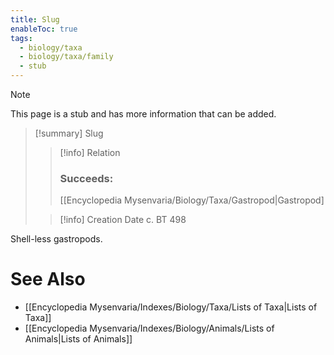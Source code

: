 ```yaml
---
title: Slug
enableToc: true
tags:
  - biology/taxa
  - biology/taxa/family
  - stub
---
```


> [!note]
> This page is a stub and has more information that can be added.

> [!summary] Slug
> > [!info] Relation
> > ### Succeeds:
> > [[Encyclopedia Mysenvaria/Biology/Taxa/Gastropod|Gastropod]
>
> > [!info] Creation Date
> > c. BT 498

Shell-less gastropods.

# See Also
- [[Encyclopedia Mysenvaria/Indexes/Biology/Taxa/Lists of Taxa|Lists of Taxa]]
- [[Encyclopedia Mysenvaria/Indexes/Biology/Animals/Lists of Animals|Lists of Animals]]
